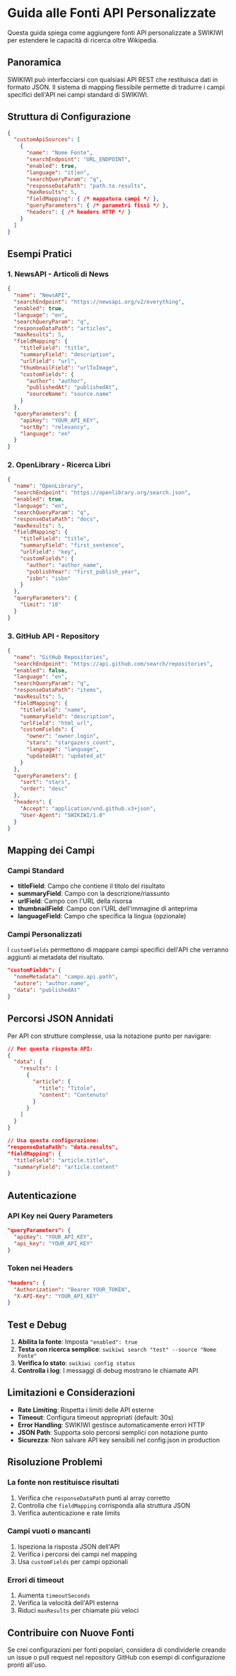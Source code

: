 # Guida alle Fonti API Personalizzate

Questa guida spiega come aggiungere fonti API personalizzate a SWIKIWI per estendere le capacità di ricerca oltre Wikipedia.

## Panoramica

SWIKIWI può interfacciarsi con qualsiasi API REST che restituisca dati in formato JSON. Il sistema di mapping flessibile permette di tradurre i campi specifici dell'API nei campi standard di SWIKIWI.

## Struttura di Configurazione

```json
{
  "customApiSources": [
    {
      "name": "Nome Fonte",
      "searchEndpoint": "URL_ENDPOINT",
      "enabled": true,
      "language": "it|en",
      "searchQueryParam": "q",
      "responseDataPath": "path.to.results",
      "maxResults": 5,
      "fieldMapping": { /* mappatura campi */ },
      "queryParameters": { /* parametri fissi */ },
      "headers": { /* headers HTTP */ }
    }
  ]
}
```

## Esempi Pratici

### 1. NewsAPI - Articoli di News

```json
{
  "name": "NewsAPI",
  "searchEndpoint": "https://newsapi.org/v2/everything",
  "enabled": true,
  "language": "en",
  "searchQueryParam": "q",
  "responseDataPath": "articles",
  "maxResults": 5,
  "fieldMapping": {
    "titleField": "title",
    "summaryField": "description", 
    "urlField": "url",
    "thumbnailField": "urlToImage",
    "customFields": {
      "author": "author",
      "publishedAt": "publishedAt",
      "sourceName": "source.name"
    }
  },
  "queryParameters": {
    "apiKey": "YOUR_API_KEY",
    "sortBy": "relevancy",
    "language": "en"
  }
}
```

### 2. OpenLibrary - Ricerca Libri

```json
{
  "name": "OpenLibrary",
  "searchEndpoint": "https://openlibrary.org/search.json",
  "enabled": true,
  "language": "en",
  "searchQueryParam": "q",
  "responseDataPath": "docs",
  "maxResults": 5,
  "fieldMapping": {
    "titleField": "title",
    "summaryField": "first_sentence",
    "urlField": "key",
    "customFields": {
      "author": "author_name",
      "publishYear": "first_publish_year",
      "isbn": "isbn"
    }
  },
  "queryParameters": {
    "limit": "10"
  }
}
```

### 3. GitHub API - Repository

```json
{
  "name": "GitHub Repositories",
  "searchEndpoint": "https://api.github.com/search/repositories",
  "enabled": false,
  "language": "en",
  "searchQueryParam": "q",
  "responseDataPath": "items",
  "maxResults": 5,
  "fieldMapping": {
    "titleField": "name",
    "summaryField": "description",
    "urlField": "html_url",
    "customFields": {
      "owner": "owner.login",
      "stars": "stargazers_count",
      "language": "language",
      "updatedAt": "updated_at"
    }
  },
  "queryParameters": {
    "sort": "stars",
    "order": "desc"
  },
  "headers": {
    "Accept": "application/vnd.github.v3+json",
    "User-Agent": "SWIKIWI/1.0"
  }
}
```

## Mapping dei Campi

### Campi Standard

- **titleField**: Campo che contiene il titolo del risultato
- **summaryField**: Campo con la descrizione/riassunto
- **urlField**: Campo con l'URL della risorsa
- **thumbnailField**: Campo con l'URL dell'immagine di anteprima
- **languageField**: Campo che specifica la lingua (opzionale)

### Campi Personalizzati

I `customFields` permettono di mappare campi specifici dell'API che verranno aggiunti ai metadata del risultato.

```json
"customFields": {
  "nomeMetadata": "campo.api.path",
  "autore": "author.name",
  "data": "publishedAt"
}
```

## Percorsi JSON Annidati

Per API con strutture complesse, usa la notazione punto per navigare:

```json
// Per questa risposta API:
{
  "data": {
    "results": [
      {
        "article": {
          "title": "Titolo",
          "content": "Contenuto"
        }
      }
    ]
  }
}

// Usa questa configurazione:
"responseDataPath": "data.results",
"fieldMapping": {
  "titleField": "article.title",
  "summaryField": "article.content"
}
```

## Autenticazione

### API Key nei Query Parameters

```json
"queryParameters": {
  "apiKey": "YOUR_API_KEY",
  "api_key": "YOUR_API_KEY"
}
```

### Token nei Headers

```json
"headers": {
  "Authorization": "Bearer YOUR_TOKEN",
  "X-API-Key": "YOUR_API_KEY"
}
```

## Test e Debug

1. **Abilita la fonte**: Imposta `"enabled": true`
2. **Testa con ricerca semplice**: `swikiwi search "test" --source "Nome Fonte"`
3. **Verifica lo stato**: `swikiwi config status`
4. **Controlla i log**: I messaggi di debug mostrano le chiamate API

## Limitazioni e Considerazioni

- **Rate Limiting**: Rispetta i limiti delle API esterne
- **Timeout**: Configura timeout appropriati (default: 30s)
- **Error Handling**: SWIKIWI gestisce automaticamente errori HTTP
- **JSON Path**: Supporta solo percorsi semplici con notazione punto
- **Sicurezza**: Non salvare API key sensibili nel config.json in production

## Risoluzione Problemi

### La fonte non restituisce risultati

1. Verifica che `responseDataPath` punti al array corretto
2. Controlla che `fieldMapping` corrisponda alla struttura JSON
3. Verifica autenticazione e rate limits

### Campi vuoti o mancanti

1. Ispeziona la risposta JSON dell'API
2. Verifica i percorsi dei campi nel mapping
3. Usa `customFields` per campi opzionali

### Errori di timeout

1. Aumenta `timeoutSeconds`
2. Verifica la velocità dell'API esterna
3. Riduci `maxResults` per chiamate più veloci

## Contribuire con Nuove Fonti

Se crei configurazioni per fonti popolari, considera di condividerle creando un issue o pull request nel repository GitHub con esempi di configurazione pronti all'uso.
